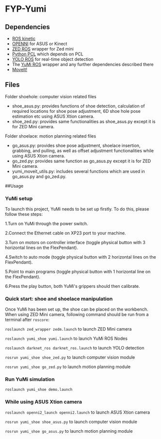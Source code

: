 # FYP-Yumi

## Dependencies
- [ROS kinetic](http://wiki.ros.org/kinetic/Installation/Ubuntu)
- [OPENNI](http://wiki.ros.org/openni_camera) for ASUS or Kinect
- [ZED ROS](https://github.com/stereolabs/zed-ros-wrapper) wrapper for Zed mini
- [Python PCL](https://medium.com/@ss4365gg/%E6%88%90%E5%8A%9F%E5%9C%A8ubuntu-16-04%E7%92%B0%E5%A2%83%E4%B8%AD%E5%AE%89%E8%A3%9D-pcl-1-8-1-python-pcl-a016b711bc4) which depends on PCL
- [YOLO ROS](https://github.com/leggedrobotics/darknet_ros) for real-time object detection
- The [YuMi ROS](https://github.com/ImperialCollegeLondon/yumi-prl) wrapper and any further dependencies described there
- [MoveIt!](http://docs.ros.org/kinetic/api/moveit_tutorials/html/doc/getting_started/getting_started.html)

## Files

Folder shoehole: computer vision related files

- shoe_asus.py: provides functions of shoe detection, calculation of required locations for shoe pose adjustment, 6D shoe hole pose estimation etc using ASUS Xtion camera.
- shoe_zed.py: provides same functionalities as shoe_asus.py except it is for ZED Mini camera.

Folder shoelace: motion planning related files

- go_asus.py: provides shoe pose adjustment, shoelace insertion, grabbing, and pulling, as well as offset adjustment functionalities while using ASUS Xtion camera.
- go_zed.py: provides same function as go\_asus.py except it is for ZED Mini camera.
- yumi_moveit_utils.py: includes several functions which are used in go_asus.py and go_zed.py.

##Usage

### YuMi setup
To launch this project, YuMi needs to be set up firstly. To do this, please follow these steps:

1.Turn on YuMi through the power switch.

2.Connect the Ethernet cable on XP23 port to your machine.

3.Turn on motors on controller interface (toggle physical button with 3 horizontal lines on the FlexPendant).

4.Switch to auto mode (toggle physical button with 2 horizontal lines on the FlexPendant).

5.Point to main programs (toggle physical button with 1 horizontal line on the FlexPendant).

6.Press the play button, both YuMi's grippers should then calibrate.

### Quick start: shoe and shoelace manipulation
Once YuMi has been set up, the shoe can be placed on the workbench. When using ZED Mini camera, following command should be run from a terminal after ```roscore```:

``` roslaunch zed_wrapper zedm.launch ``` to launch ZED Mini camera

``` roslaunch yumi_shoe yumi.launch ``` to launch YuMi ROS Nodes

``` roslaunch darknet_ros darknet_ros.launch ``` to launch YOLO detection

``` rosrun yumi_shoe shoe_zed.py ``` to launch computer vision module

``` rosrun yumi_shoe go_zed.py ``` to launch motion planning module

### Run YuMi simulation

``` roslaunch yumi_shoe demo.launch ```

### While using ASUS Xtion camera

``` roslaunch openni2_launch openni2.launch ``` to launch ASUS Xtion camera

``` rosrun yumi_shoe shoe_asus.py ``` to launch computer vision module

``` rosrun yumi_shoe go_asus.py ``` to launch motion planning module

